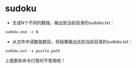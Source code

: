 # sudoku
- 生成N个不同的数独，输出到当前目录的sudoku.txt：
```
sudoku.exe -c N
```
- 从文件中读数独题目，将结果输出达到当前目录的sudoku.txt：
```
sudoku.ext -s puzzle_path
```
上面那些命令行暂时不管用啦！
